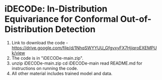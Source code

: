 # iDECODe: In-Distribution Equivariance for Conformal Out-of-Distribution Detection
1) Link to download the code - https://drive.google.com/file/d/1NhqSWYYUU_GfgvxyFX7HjiqroEXEMPUk/view
2) The code is in "iDECODe-main.zip".
3) unzip iDECODe-main.zip
   cd iDECODe-main
   read README.md for instructions on running the code.
4) All other material includes trained model and data.
